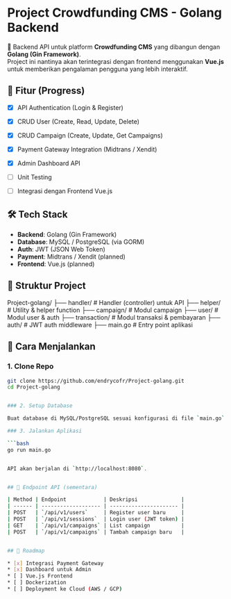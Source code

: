 

# Project Crowdfunding CMS - Golang Backend

🚀 Backend API untuk platform **Crowdfunding CMS** yang dibangun dengan **Golang (Gin Framework)**.  
Project ini nantinya akan terintegrasi dengan frontend menggunakan **Vue.js** untuk memberikan pengalaman pengguna yang lebih interaktif.


## 📌 Fitur (Progress)
- [x] API Authentication (Login & Register)
- [x] CRUD User (Create, Read, Update, Delete)
- [x] CRUD Campaign (Create, Update, Get Campaigns)
- [x] Payment Gateway Integration (Midtrans / Xendit)
- [x] Admin Dashboard API
- [ ] Unit Testing
- [ ] Integrasi dengan Frontend Vue.js


## 🛠️ Tech Stack
- **Backend**: Golang (Gin Framework)
- **Database**: MySQL / PostgreSQL (via GORM)
- **Auth**: JWT (JSON Web Token)
- **Payment**: Midtrans / Xendit (planned)
- **Frontend**: Vue.js (planned)


## 📂 Struktur Project


Project-golang/
├── handler/         # Handler (controller) untuk API
├── helper/          # Utility & helper function
├── campaign/        # Modul campaign
├── user/            # Modul user & auth
├── transaction/     # Modul transaksi & pembayaran
├── auth/            # JWT auth middleware
├── main.go          # Entry point aplikasi



## 🚀 Cara Menjalankan
### 1. Clone Repo
```bash
git clone https://github.com/endrycofr/Project-golang.git
cd Project-golang


### 2. Setup Database

Buat database di MySQL/PostgreSQL sesuai konfigurasi di file `main.go`.

### 3. Jalankan Aplikasi

```bash
go run main.go


API akan berjalan di `http://localhost:8080`.


## 📡 Endpoint API (sementara)

| Method | Endpoint            | Deskripsi              |
| ------ | ------------------- | ---------------------- |
| POST   | `/api/v1/users`     | Register user baru     |
| POST   | `/api/v1/sessions`  | Login user (JWT token) |
| GET    | `/api/v1/campaigns` | List campaign          |
| POST   | `/api/v1/campaigns` | Tambah campaign baru   |


## 📅 Roadmap

* [x] Integrasi Payment Gateway
* [x] Dashboard untuk Admin
* [ ] Vue.js Frontend
* [ ] Dockerization
* [ ] Deployment ke Cloud (AWS / GCP)



